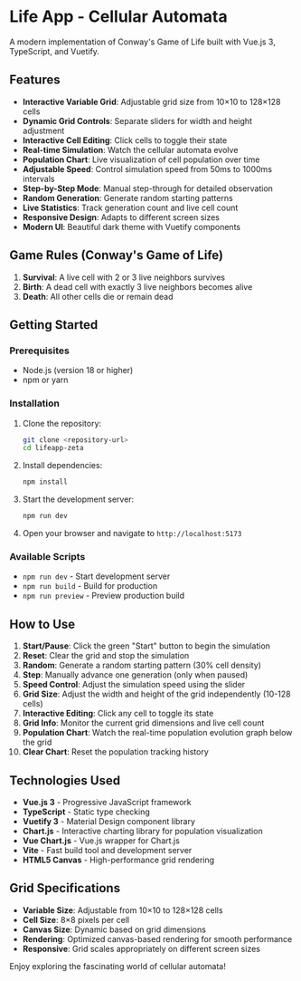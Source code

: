 # Life App - Cellular Automata

A modern implementation of Conway's Game of Life built with Vue.js 3, TypeScript, and Vuetify.

## Features

- **Interactive Variable Grid**: Adjustable grid size from 10×10 to 128×128 cells
- **Dynamic Grid Controls**: Separate sliders for width and height adjustment
- **Interactive Cell Editing**: Click cells to toggle their state
- **Real-time Simulation**: Watch the cellular automata evolve
- **Population Chart**: Live visualization of cell population over time
- **Adjustable Speed**: Control simulation speed from 50ms to 1000ms intervals
- **Step-by-Step Mode**: Manual step-through for detailed observation
- **Random Generation**: Generate random starting patterns
- **Live Statistics**: Track generation count and live cell count
- **Responsive Design**: Adapts to different screen sizes
- **Modern UI**: Beautiful dark theme with Vuetify components

## Game Rules (Conway's Game of Life)

1. **Survival**: A live cell with 2 or 3 live neighbors survives
2. **Birth**: A dead cell with exactly 3 live neighbors becomes alive
3. **Death**: All other cells die or remain dead

## Getting Started

### Prerequisites

- Node.js (version 18 or higher)
- npm or yarn

### Installation

1. Clone the repository:
   ```bash
   git clone <repository-url>
   cd lifeapp-zeta
   ```

2. Install dependencies:
   ```bash
   npm install
   ```

3. Start the development server:
   ```bash
   npm run dev
   ```

4. Open your browser and navigate to `http://localhost:5173`

### Available Scripts

- `npm run dev` - Start development server
- `npm run build` - Build for production
- `npm run preview` - Preview production build

## How to Use

1. **Start/Pause**: Click the green "Start" button to begin the simulation
2. **Reset**: Clear the grid and stop the simulation
3. **Random**: Generate a random starting pattern (30% cell density)
4. **Step**: Manually advance one generation (only when paused)
5. **Speed Control**: Adjust the simulation speed using the slider
6. **Grid Size**: Adjust the width and height of the grid independently (10-128 cells)
7. **Interactive Editing**: Click any cell to toggle its state
8. **Grid Info**: Monitor the current grid dimensions and live cell count
9. **Population Chart**: Watch the real-time population evolution graph below the grid
10. **Clear Chart**: Reset the population tracking history

## Technologies Used

- **Vue.js 3** - Progressive JavaScript framework
- **TypeScript** - Static type checking
- **Vuetify 3** - Material Design component library
- **Chart.js** - Interactive charting library for population visualization
- **Vue Chart.js** - Vue.js wrapper for Chart.js
- **Vite** - Fast build tool and development server
- **HTML5 Canvas** - High-performance grid rendering

## Grid Specifications

- **Variable Size**: Adjustable from 10×10 to 128×128 cells
- **Cell Size**: 8×8 pixels per cell
- **Canvas Size**: Dynamic based on grid dimensions
- **Rendering**: Optimized canvas-based rendering for smooth performance
- **Responsive**: Grid scales appropriately on different screen sizes

Enjoy exploring the fascinating world of cellular automata!
